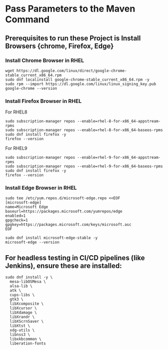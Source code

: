 # Pass Parameters to the Maven Command

## Prerequisites to run these Project is Install Browsers {chrome, Firefox, Edge}

### Install Chrome Browser in RHEL
```
wget https://dl.google.com/linux/direct/google-chrome-stable_current_x86_64.rpm
sudo dnf localinstall google-chrome-stable_current_x86_64.rpm -y
sudo rpm --import https://dl.google.com/linux/linux_signing_key.pub
google-chrome --version
```
### Install Firefox Browser in RHEL
For RHEL8
```
sudo subscription-manager repos --enable=rhel-8-for-x86_64-appstream-rpms
sudo subscription-manager repos --enable=rhel-8-for-x86_64-baseos-rpms
sudo dnf install firefox -y
firefox --version
```
For RHEL9
```
sudo subscription-manager repos --enable=rhel-9-for-x86_64-appstream-rpms
sudo subscription-manager repos --enable=rhel-9-for-x86_64-baseos-rpms
sudo dnf install firefox -y
firefox --version
```

### Install Edge Browser in RHEL
```
sudo tee /etc/yum.repos.d/microsoft-edge.repo <<EOF
[microsoft-edge]
name=Microsoft Edge
baseurl=https://packages.microsoft.com/yumrepos/edge
enabled=1
gpgcheck=1
gpgkey=https://packages.microsoft.com/keys/microsoft.asc
EOF

sudo dnf install microsoft-edge-stable -y
microsoft-edge --version
```
## For headless testing in CI/CD pipelines (like Jenkins), ensure these are installed:
```
sudo dnf install -y \
  mesa-libOSMesa \
  alsa-lib \
  atk \
  cups-libs \
  gtk3 \
  libXcomposite \
  libXcursor \
  libXdamage \
  libXrandr \
  libXScrnSaver \
  libXtst \
  xdg-utils \
  libnss3 \
  libxkbcommon \
  liberation-fonts
```
